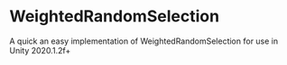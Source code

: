 # WeightedRandomSelection
A quick an easy implementation of WeightedRandomSelection for use in Unity 2020.1.2f+
